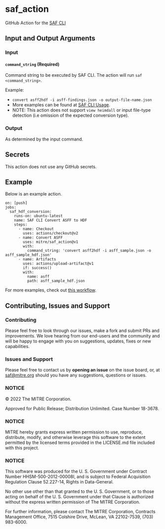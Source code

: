 # saf_action
GitHub Action for the [SAF CLI](https://github.com/mitre/saf)

## Input and Output Arguments
### Input
#### `command_string` (Required)

Command string to be executed by SAF CLI. The action will run `saf <command_string>`.

Example:

* `convert asff2hdf -i asff-findings.json -o output-file-name.json`
* More examples can be found at [SAF CLI Usage](https://github.com/mitre/saf#usage).
* NOTE: This action does not support `view heimdall` or input file-type detection (i.e omission of the expected conversion type).

### Output

As determined by the input command.

## Secrets

This action does not use any GitHub secrets.

## Example

Below is an example action.

```
on: [push]
jobs:
  saf_hdf_conversion:
    runs-on: ubuntu-latest
    name: SAF CLI Convert ASFF to HDF
    steps:
      - name: Checkout
        uses: actions/checkout@v2
      - name: Convert ASFF
        uses: mitre/saf_action@v1
        with:
          command_string: 'convert asff2hdf -i asff_sample.json -o asff_sample_hdf.json'
      - name: Artifacts
        uses: actions/upload-artifact@v1
        if: success()
        with:
          name: asff
          path: asff_sample_hdf.json
```

For more examples, check out [this workflow](https://github.com/mitre/saf_action/blob/main/.github/workflows/example-usages.yml).

## Contributing, Issues and Support

### Contributing

Please feel free to look through our issues, make a fork and submit PRs and improvements. We love hearing from our end-users and the community and will be happy to engage with you on suggestions, updates, fixes or new capabilities.

### Issues and Support

Please feel free to contact us by **opening an issue** on the issue board, or, at [saf@mitre.org](mailto:saf@mitre.org) should you have any suggestions, questions or issues.

### NOTICE

© 2022 The MITRE Corporation.

Approved for Public Release; Distribution Unlimited. Case Number 18-3678.

### NOTICE

MITRE hereby grants express written permission to use, reproduce, distribute, modify, and otherwise leverage this software to the extent permitted by the licensed terms provided in the LICENSE.md file included with this project.

### NOTICE

This software was produced for the U. S. Government under Contract Number HHSM-500-2012-00008I, and is subject to Federal Acquisition Regulation Clause 52.227-14, Rights in Data-General.

No other use other than that granted to the U. S. Government, or to those acting on behalf of the U. S. Government under that Clause is authorized without the express written permission of The MITRE Corporation.

For further information, please contact The MITRE Corporation, Contracts Management Office, 7515 Colshire Drive, McLean, VA 22102-7539, (703) 983-6000.
